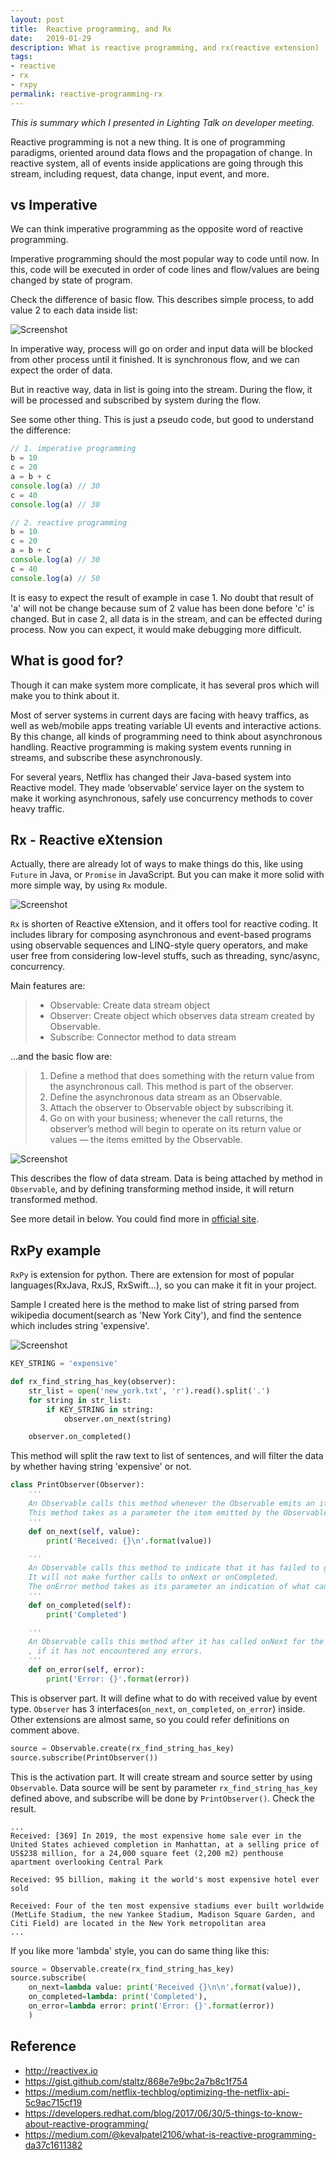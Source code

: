 ```yaml
---
layout: post
title:  Reactive programming, and Rx
date:   2019-01-29
description: What is reactive programming, and rx(reactive extension)
tags:
- reactive
- rx
- rxpy
permalink: reactive-programming-rx
---
```


*This is summary which I presented in Lighting Talk on developer meeting.*

Reactive programming is not a new thing. It is one of programming paradigms, oriented around data flows and the propagation of change. In reactive system, all of events inside applications are going through this stream, including request, data change, input event, and more.


## vs Imperative
We can think imperative programming as the opposite word of reactive programming. 

Imperative programming should the most popular way to code until now. In this, code will be executed in order of code lines and flow/values are being changed by state of program.

Check the difference of basic flow. This describes simple process, to add value 2 to each data inside list:

![Screenshot](/assets/post_img/reactive-programming-rx/imperative-reactive.png)

In imperative way, process will go on order and input data will be blocked from other process until it finished. It is synchronous flow, and we can expect the order of data.

But in reactive way, data in list is going into the stream. During the flow, it will be processed and subscribed by system during the flow.

See some other thing. This is just a pseudo code, but good to understand the difference:
```javascript
// 1. imperative programming
b = 10
c = 20
a = b + c
console.log(a) // 30
c = 40
console.log(a) // 30

// 2. reactive programming
b = 10
c = 20
a = b + c
console.log(a) // 30
c = 40
console.log(a) // 50
```

It is easy to expect the result of example in case 1. No doubt that result of 'a' will not be change because sum of 2 value has been done before 'c' is changed. But in case 2, all data is in the stream, and can be effected during process. Now you can expect, it would make debugging more difficult.


## What is good for?
Though it can make system more complicate, it has several pros which will make you to think about it.

Most of server systems in current days are facing with heavy traffics, as well as web/mobile apps treating variable UI events and interactive actions. By this change, all kinds of programming need to think about asynchronous handling. Reactive programming is making system events running in streams, and subscribe these asynchronously. 

For several years, Netflix has changed their Java-based system into Reactive model. They made ‘observable’ service layer on the system to make it working asynchronous, safely use concurrency methods to cover heavy traffic.


## Rx - Reactive eXtension
Actually, there are already lot of ways to make things do this, like using `Future` in Java, or `Promise` in JavaScript. But you can make it more solid with more simple way, by using `Rx` module.

![Screenshot](/assets/post_img/reactive-programming-rx/reactive-extension.png)

`Rx` is shorten of Reactive eXtension, and it offers tool for reactive coding. It includes library for composing asynchronous and event-based programs using observable sequences and LINQ-style query operators, and make user free from considering low-level stuffs, such as threading, sync/async, concurrency.

Main features are:
> - Observable: Create data stream object
> - Observer: Create object which observes data stream created by Observable.
> - Subscribe: Connector method to data stream

...and the basic flow are:
> 1. Define a method that does something with the return value from the asynchronous call. This method is part of the observer.
> 2. Define the asynchronous data stream as an Observable.
> 3. Attach the observer to Observable object by subscribing it.
> 4. Go on with your business; whenever the call returns, the observer’s method will begin to operate on its return value or values — the items emitted by the Observable.

![Screenshot](/assets/post_img/reactive-programming-rx/rx-flow.png)

This describes the flow of data stream. Data is being attached by method in `Observable`, and by defining transforming method inside, it will return transformed method.

See more detail in below. You could find more in [official site](http://reactivex.io/).


## RxPy example
`RxPy` is extension for python. There are extension for most of popular languages(RxJava, RxJS, RxSwift...), so you can make it fit in your project. 

Sample I created here is the method to make list of string parsed from wikipedia document(search as 'New York City'), and find the sentence which includes string 'expensive'.

![Screenshot](/assets/post_img/reactive-programming-rx/rx-flow.png)

```python
KEY_STRING = 'expensive'

def rx_find_string_has_key(observer):
    str_list = open('new_york.txt', 'r').read().split('.')
    for string in str_list:
        if KEY_STRING in string:
            observer.on_next(string)

    observer.on_completed()
```
This method will split the raw text to list of sentences, and will filter the data by whether having string 'expensive' or not.


```python
class PrintObserver(Observer):
    '''
    An Observable calls this method whenever the Observable emits an item.
    This method takes as a parameter the item emitted by the Observable.
    '''
    def on_next(self, value):
        print('Received: {}\n'.format(value))

    '''
    An Observable calls this method to indicate that it has failed to generate the expected data or has encountered some other error.
    It will not make further calls to onNext or onCompleted.
    The onError method takes as its parameter an indication of what caused the error.
    '''
    def on_completed(self):
        print('Completed')

    '''
    An Observable calls this method after it has called onNext for the final time
    , if it has not encountered any errors.
    '''
    def on_error(self, error):
        print('Error: {}'.format(error))
```
This is observer part. It will define what to do with received value by event type. `Observer` has 3 interfaces(`on_next`, `on_completed`, `on_error`) inside. Other extensions are almost same, so you could refer definitions on comment above.

```python
source = Observable.create(rx_find_string_has_key)
source.subscribe(PrintObserver())
```
This is the activation part. It will create stream and source setter by using `Observable`. Data source will be sent by parameter `rx_find_string_has_key` defined above, and subscribe will be done by `PrintObserver()`. Check the result.

```
...
Received: [369] In 2019, the most expensive home sale ever in the United States achieved completion in Manhattan, at a selling price of US$238 million, for a 24,000 square feet (2,200 m2) penthouse apartment overlooking Central Park

Received: 95 billion, making it the world's most expensive hotel ever sold

Received: Four of the ten most expensive stadiums ever built worldwide (MetLife Stadium, the new Yankee Stadium, Madison Square Garden, and Citi Field) are located in the New York metropolitan area
...
```

If you like more 'lambda' style, you can do same thing like this:
```python
source = Observable.create(rx_find_string_has_key)
source.subscribe(
    on_next=lambda value: print('Received {}\n\n'.format(value)),
    on_completed=lambda: print('Completed'),
    on_error=lambda error: print('Error: {}'.format(error))
    )
```


## Reference
* <http://reactivex.io>
* <https://gist.github.com/staltz/868e7e9bc2a7b8c1f754>
* <https://medium.com/netflix-techblog/optimizing-the-netflix-api-5c9ac715cf19>
* <https://developers.redhat.com/blog/2017/06/30/5-things-to-know-about-reactive-programming/>
* <https://medium.com/@kevalpatel2106/what-is-reactive-programming-da37c1611382>

